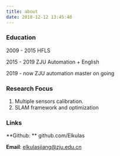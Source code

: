 ```yaml
---
title: about
date: 2018-12-12 13:45:40
---
```


### Education

2009 - 2015 HFLS

2015 - 2019 ZJU Automation + English

2019 - now  ZJU automation master on going

 

### Research Focus

1. Multiple sensors calibration.
2. SLAM framework and optimization



### Links

**Github: ** github.com/Elkulas

**Email**: elkulasjiang@zju.edu.cn

